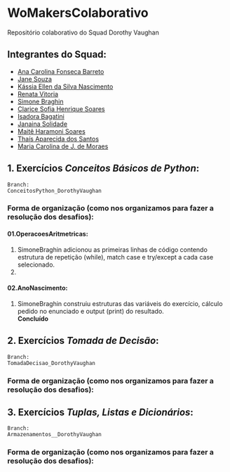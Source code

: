 # WoMakersColaborativo
Repositório colaborativo do Squad Dorothy Vaughan


## Integrantes do Squad:
- [Ana Carolina Fonseca Barreto]()  
- [Jane Souza]()
- [Kássia Ellen da Silva Nascimento]()
- [Renata Vitoria]()
- [Simone Braghin](https://github.com/SimoneBraghin)
- [Clarice Sofia Henrique Soares](https://github.com/claricesoares)
- [Isadora Bagatini]()
- [Janaina Solidade]()
- [Maitê Haramoni Soares]()
- [Thaís Aparecida dos Santos]()
- [Maria Carolina de J. de Moraes]()

## 1. Exercícios *Conceitos Básicos de Python*:  
    Branch:  
    ConceitosPython_DorothyVaughan
### Forma de organização (como nos organizamos para fazer a resolução dos desafios):
#### 01.OperacoesAritmetricas:
1. SimoneBraghin adicionou as primeiras linhas de código contendo estrutura de repetição (while), match case e try/except a cada case selecionado.
2. 

#### 02.AnoNascimento: 
1. SimoneBraghin construiu estruturas das variáveis do exercício, cálculo pedido no enunciado e output (print) do resultado.  
**Concluído**

## 2. Exercícios *Tomada de Decisão*:  
    Branch:  
    TomadaDecisao_DorothyVaughan
### Forma de organização (como nos organizamos para fazer a resolução dos desafios):

## 3. Exercícios *Tuplas, Listas e Dicionários*:  
    Branch:  
    Armazenamentos__DorothyVaughan
### Forma de organização (como nos organizamos para fazer a resolução dos desafios):
